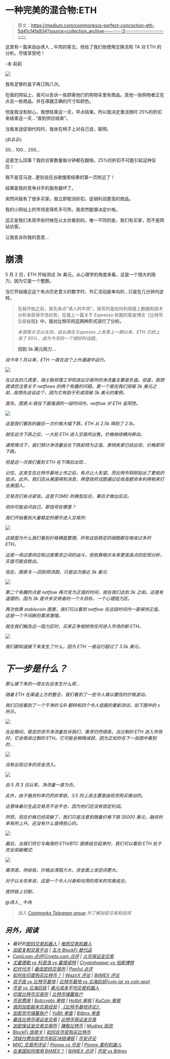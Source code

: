 # 一种完美的混合物:ETH

> 原文：<https://medium.com/coinmonks/a-perfect-concoction-eth-5d41c14fa934?source=collection_archive---------3----------------------->

这里有一篇来自@诱人 _ 牛肉的客文。他给了我们他使用交换流和 TA 对 ETH 的分析。尽情享受吧！

-本·莉莉

![](img/7dddc9da9b642bdb8eebfbd2310119df.png)

我有足够的盒子再订购八次。

在我的网站上，我可以告诉一些顾客他们的购物车里有商品。其他一些购物者正在点击一些商品，并在琢磨正确的尺寸和颜色。

但是我没有耐心。我想结束这一天，早点结束。所以我决定激活限时 25%的折扣来结束这一天…“直到供应结束”。

当我发送促销代码时，我坐在椅子上对自己说，聪明。

(乒乒乒)

50… 100… 200…

这是怎么回事？我的访客数量每分钟都在翻倍。25%的折扣不可能引起这种反应！

我不是亚马逊…更别说在谷歌搜索结果的第一页附近了！

结果是我的竞争对手的服务器坏了。

突然间我有了很多买家。我立即取消折扣，促销利润更高的商品。

我的小网站上的市场变得炙手可热，我突然能够决定价格。

这正是我们本周早些时候在以太坊看到的。唯一不同的是，我们有买家，而不是网站访客。

让我告诉你我的意思…

# 崩溃

5 月 2 日，ETH 开始测试 3k 美元。从心理学的角度来看，这是一个很大的阻力，因为它是一个整数。

当它开始接近这个有点历史意义的数字时，外汇流动是单向的…只是在几分钟内逆转。

> 在我开始之前，我先来点“诱人的牛肉”。我写的是如何利用链上数据和技术分析来获得市场优势。在我上一篇关于 Espresso 标题的客座博文《比特币交易秘籍[](https://jarvislabs.substack.com/p/bitcoin-trading-cheat-codes)**》中，我对比特币的这两种形式进行了分析。**
> 
> *本周我关注以太坊。自从我在 Espresso 上发表上一期以来，ETH 已经上涨了 65%，成为今天的一个很好的话题。*
> 
> **回到 3k 美元阻力…**

*自今年 1 月以来，ETH 一直在这个上升通道中运行。*

*![](img/42352dc5bfef337310dac0d2158f554d.png)*

*在过去的几周里，瑞士联邦理工学院进出交易所的净流量主要是负值。但是，我想提请您注意关于 netflows 的两个有趣的问题。第一个是在我们突破 3k 美元之前…我想先谈谈这个，因为它有助于形成突破 3k 美元的案例。*

*首先，图表 A:我在下面强调的一段时间内，netflow 对 ETH 呈阳性。*

*![](img/ec2e95f837853312549260e397dfce42.png)*

*这是我们看到的最后一次价格大幅下跌。ETH 从 2.5k 降到了 2.1k。*

*就在这次下跌之后，一大批 ETH 进入交易所出售。价格继续横向移动。*

*通常情况下，我们预计净流量会在下跌前转为正值，表明卖家已经出现，价格即将下跌。*

*但是这一次我们看到 ETH 在下降后出现…*

*记住，这发生在比特币基地上市之后，有点让人失望。而比特币刚刚贴出了更低的低点。此外，我们还从美国得到消息，拜登政府试图通过征收高额资本利得税来打击美国人。*

*交易员们有点紧张。这是 FOMO 的典型反应，事后才做出反应。*

*但你可能会问自己，那信号在哪里？*

*我们开始看到大量稳定的硬币进入交易所:*

*![](img/4b6591cc264163487de8f38325537715.png)*

*这就是为什么我们看到价格横盘整理。所有这些稳定的细胞都在吸收过多的 ETH。*

*这是一场过度供应和过度需求之间的战斗，但依靠暗示未来更高高点的宏观分析，买盘可能会胜出。*

*现在，图表 B —回到网流图，只是这次接近 3k 美元:*

*![](img/75ed035835301466ea3724fcedd3ffd1.png)*

*第二个有趣的点是 netflow 再次变为正值的时间，就在我们达到 3k 之前。这是有道理的，因为 3k 是许多交易者的一个大目标，一个心理阻力区。*

*再次依靠 stablecoin 图表，我们可以看到 netflow 在这段时间内一直保持正值。这是一个不间断的需求激增。*

*就在我们触及这一阻力区时，买家正争相抢购任何进入市场的新 ETH。*

*![](img/76b62e189abaac3cad5b9035af1efef6.png)*

*我们都知道接下来发生了什么，因为 ETH 一直运行超过了 3.5k 美元。*

# *下一步是什么？*

*那么接下来的一周左右会发生什么呢…*

*随着 ETH 在渠道上方的整合，我们看到了一些令人难以置信的价格波动。*

*我们已经看到了一个干净的 S/R 翻转和四个令人信服的重新测试，如下图中的 x 所示。*

*![](img/f155e7769869d86796187e549b94531a.png)*

*在此期间，稳定的货币净流量告诉我们，需求仍然很高，当过剩的 ETH 进入市场时，它会吸收过剩的 ETH。它可能会稍微减弱，因为正如你在下一张图中看到的…*

*![](img/e27426f5a16b4ec21d72a61baf159a14.png)*

*没有出现过多的资金流入。*

*![](img/df5481d566f8e02ad4f87c9950a016fc.png)*

*自 5 月 3 日以来，净流量一直为负。*

*此外，由于融资利率仍然非常低，3.5 的上涨主要是由现货购买推动的。*

*这意味着衍生品交易员不会平仓，因为他们还没有锁定利润。*

*然而，现在价格已经突破了，我们只是注意到随着价格下跌 35000 美元，融资利率有所上升。还没有什么值得担心的。*

*![](img/e7c4adda38097dc5ee5af73e2b532a87.png)*

*最后，当我们将它与每周的 ETH/BTC 图表结合起来时，我们可以看到 ETH 处于完全突破模式:*

*![](img/f2b816cfd435f514ed489205b43ad05e.png)*

*需求高，供给低，价格出清阻力大，资金面上涨空间更大。*

*对于以太坊来说，这是一个令人兴奋和动荡的周末的完美组合。*

*提供链上切割，*

*@诱人 _ 牛肉*

> *加入 [Coinmonks Telegram group](https://t.me/joinchat/uiLERCQL1fQ5ZjA1) 并了解加密交易和投资*

## *另外，阅读*

*   *最好的[密码交易机器人](/coinmonks/crypto-trading-bot-c2ffce8acb2a) | [电网交易机器人](https://blog.coincodecap.com/grid-trading)*
*   *[加密复制交易平台](/coinmonks/top-10-crypto-copy-trading-platforms-for-beginners-d0c37c7d698c) | [五大 BlockFi 替代品](https://blog.coincodecap.com/blockfi-alternatives)*
*   *[CoinLoan 点评](/coinmonks/coinloan-review-18128b9badc4)|[Crypto.com 点评](/coinmonks/crypto-com-review-f143dca1f74c) | [火币保证金交易](/coinmonks/huobi-margin-trading-b3b06cdc1519)*
*   *[尤霍德勒 vs 科恩洛 vs 霍德诺特](/coinmonks/youhodler-vs-coinloan-vs-hodlnaut-b1050acde55a) | [Cryptohopper vs 哈斯博特](https://blog.coincodecap.com/cryptohopper-vs-haasbot)*
*   *[杠杆代币](/coinmonks/leveraged-token-3f5257808b22) | [最佳密码交易所](/coinmonks/crypto-exchange-dd2f9d6f3769) | [Paxful 点评](/coinmonks/paxful-review-4daf2354ab70)*
*   *[如何在印度购买比特币？](/coinmonks/buy-bitcoin-in-india-feb50ddfef94) | [WazirX 评论](/coinmonks/wazirx-review-5c811b074f5b) | [BitMEX 评论](https://blog.coincodecap.com/bitmex-review)*
*   *[双子座 vs 比特币基地](https://blog.coincodecap.com/gemini-vs-coinbase) | [比特币基地 vs 北海巨妖](https://blog.coincodecap.com/kraken-vs-coinbase)|[coin jar vs coin spot](https://blog.coincodecap.com/coinspot-vs-coinjar)*
*   *[币安 vs 北海巨妖](https://blog.coincodecap.com/binance-vs-kraken) | [美元成本平均交易机器人](https://blog.coincodecap.com/pionex-dca-bot)*
*   *[印度比特币交易所](/coinmonks/bitcoin-exchange-in-india-7f1fe79715c9) | [比特币储蓄账户](/coinmonks/bitcoin-savings-account-e65b13f92451)*
*   *[币安费用](/coinmonks/binance-fees-8588ec17965) | [Botcrypto 审核](/coinmonks/botcrypto-review-2021-build-your-own-trading-bot-coincodecap-6b8332d736c7) | [Hotbit 审核](/coinmonks/hotbit-review-cd5bec41dafb) | [KuCoin 审核](https://blog.coincodecap.com/kucoin-review)*
*   *[我的加密副本交易经验](/coinmonks/my-experience-with-crypto-copy-trading-d6feb2ce3ac5) | [《比特币基地评论》](/coinmonks/coinbase-review-6ef4e0f56064)*
*   *[加密货币储蓄账户](/coinmonks/cryptocurrency-savings-accounts-be3bc0feffbf) | [YoBit 审查](/coinmonks/yobit-review-175464162c62) | [Bitbns 审查](/coinmonks/bitbns-review-38256a07e161)*
*   *[最佳比特币保证金交易](/coinmonks/bitcoin-margin-trading-exchange-bcbfcbf7b8e3) | [比特币保证金交易](https://blog.coincodecap.com/bityard-margin-trading)*
*   *[加密保证金交易交易所](/coinmonks/crypto-margin-trading-exchanges-428b1f7ad108) | [赚取比特币](/coinmonks/earn-bitcoin-6e8bd3c592d9) | [Mudrex 投资](https://blog.coincodecap.com/mudrex-invest-review-the-best-way-to-invest-in-crypto)*
*   *[BlockFi 信用卡](https://blog.coincodecap.com/blockfi-credit-card) | [如何在币安购买比特币](https://blog.coincodecap.com/buy-bitcoin-binance)*
*   *[顶级付费加密货币和区块链课程](https://blog.coincodecap.com/blockchain-courses) | [币安评论](/coinmonks/binance-review-ee10d3bf3b6e)*
*   *[MXC 交易所评论](/coinmonks/mxc-exchange-review-3af0ec1cba8c) | [Pionex vs 币安](https://blog.coincodecap.com/pionex-vs-binance) | [Pionex 套利机器人](https://blog.coincodecap.com/pionex-arbitrage-bot)*
*   *[在美国如何使用 BitMEX？](https://blog.coincodecap.com/use-bitmex-in-usa) | [BitMEX 点评](https://blog.coincodecap.com/bitmex-review) | [币安 vs Bittrex](https://blog.coincodecap.com/binance-vs-bittrex)*
